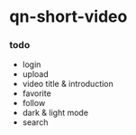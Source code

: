 # qn-short-video

### todo

- login
- upload
- video title & introduction
- favorite
- follow
- dark & light mode
- search
